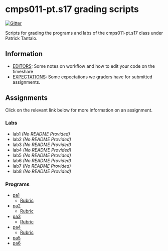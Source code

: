 # cmps011-pt.s17 grading scripts

[![Gitter](https://badges.gitter.im/4U6U57/cmps011-pt.s17.grading.svg)](https://gitter.im/4U6U57/cmps011-pt.s17.grading)

Scripts for grading the programs and labs of the cmps011-pt.s17 class
under Patrick Tantalo.

## Information
- [EDITORS](docs/EDITORS.md): Some notes on workflow and how to edit
your code on the timeshare
- [EXPECTATIONS](docs/EXPECTATIONS.md): Some expectations we graders
have for submitted assignments.

## Assignments

Click on the relevant link below for more information on an assignment.

### Labs

- lab1 *(No README Provided)*
- lab2 *(No README Provided)*
- lab3 *(No README Provided)*
- lab4 *(No README Provided)*
- lab5 *(No README Provided)*
- lab6 *(No README Provided)*
- lab7 *(No README Provided)*
- lab8 *(No README Provided)*

### Programs

- [pa1](pa1)
    - [Rubric](pa1/RUBRIC.md)
- [pa2](pa2)
    - [Rubric](pa2/RUBRIC.md)
- [pa3](pa3)
    - [Rubric](pa3/RUBRIC.md)
- [pa4](pa4)
    - [Rubric](pa4/RUBRIC.md)
- [pa5](pa5)
- [pa6](pa6)
